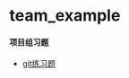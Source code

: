 # team_example

#### 项目组习题

* [git练习题](https://github.com/skomefen/team_example/blob/master/git_example/git_example.md)



